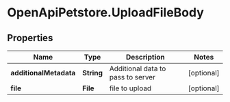 # OpenApiPetstore.UploadFileBody

## Properties

Name | Type | Description | Notes
------------ | ------------- | ------------- | -------------
**additionalMetadata** | **String** | Additional data to pass to server | [optional] 
**file** | **File** | file to upload | [optional] 


